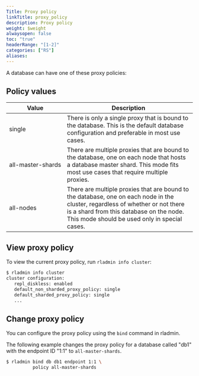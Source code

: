 ```yaml
---
Title: Proxy policy
linkTitle: proxy_policy
description: Proxy policy 
weight: $weight
alwaysopen: false
toc: "true"
headerRange: "[1-2]"
categories: ["RS"]
aliases: 
---
```


A database can have one of these proxy policies:

## Policy values

| Value | Description |
|------------|-----------------|
| single | There is only a single proxy that is bound to the database. This is the default database configuration and preferable in most use cases. |
| <nobr>all-master-shards</nobr> | There are multiple proxies that are bound to the database, one on each node that hosts a database master shard. This mode fits most use cases that require multiple proxies. |
| all-nodes | There are multiple proxies that are bound to the database, one on each node in the cluster, regardless of whether or not there is a shard from this database on the node. This mode should be used only in special cases. |

## View proxy policy

To view the current proxy policy, run `rladmin info cluster`:

```sh
$ rladmin info cluster
cluster configuration:
   repl_diskless: enabled
   default_non_sharded_proxy_policy: single
   default_sharded_proxy_policy: single
   ...
```

## Change proxy policy

You can configure the proxy policy using the `bind` command in
rladmin.

The following example changes the proxy policy for a database called "db1" with the endpoint ID "1:1" to `all-master-shards`.

```sh
$ rladmin bind db db1 endpoint 1:1 \
          policy all-master-shards
```

